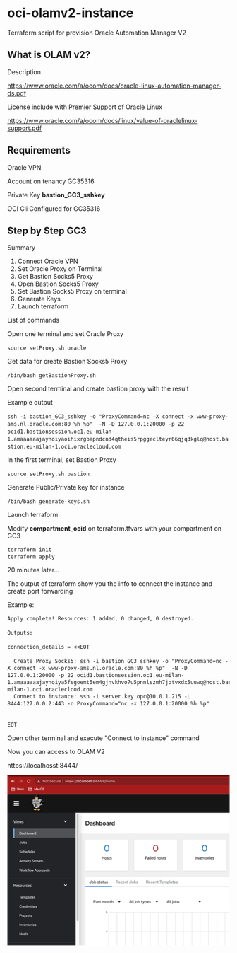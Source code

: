 # oci-olamv2-instance
Terraform script for provision Oracle Automation Manager V2

## What is OLAM v2?

Description

https://www.oracle.com/a/ocom/docs/oracle-linux-automation-manager-ds.pdf

License include with Premier Support of Oracle Linux

https://www.oracle.com/a/ocom/docs/linux/value-of-oraclelinux-support.pdf

## Requirements

Oracle VPN

Account on tenancy GC35316

Private Key **bastion_GC3_sshkey**

OCI Cli Configured for GC35316

## Step by Step GC3

Summary

1. Connect Oracle VPN
2. Set Oracle Proxy on Terminal
3. Get Bastion Socks5 Proxy
4. Open Bastion Socks5 Proxy
5. Set Bastion Socks5 Proxy on terminal
6. Generate Keys
7. Launch terraform

List of commands

Open one terminal and set Oracle Proxy

`source setProxy.sh oracle`

Get data for create Bastion Socks5 Proxy

`/bin/bash getBastionProxy.sh`

Open second terminal and create bastion proxy with the result

Example output

`ssh -i bastion_GC3_sshkey -o "ProxyCommand=nc -X connect -x www-proxy-ams.nl.oracle.com:80 %h %p"  -N -D 127.0.0.1:20000 -p 22 ocid1.bastionsession.oc1.eu-milan-1.amaaaaaajaynoiyaoihixrgbapndcnd4qtheis5rpggeclteyr66qjq3kglq@host.bastion.eu-milan-1.oci.oraclecloud.com`

In the first terminal, set Bastion Proxy

`source setProxy.sh bastion`

Generate Public/Private key for instance

`/bin/bash generate-keys.sh`

Launch terraform

Modify **compartment_ocid** on terraform.tfvars with your compartment on GC3

```
terraform init
terraform apply
```
20 minutes later...

The output of terraform show you the info to connect the instance and create port forwarding

Example:

```
Apply complete! Resources: 1 added, 0 changed, 0 destroyed.

Outputs:

connection_details = <<EOT

  Create Proxy Socks5: ssh -i bastion_GC3_sshkey -o "ProxyCommand=nc -X connect -x www-proxy-ams.nl.oracle.com:80 %h %p"  -N -D 127.0.0.1:20000 -p 22 ocid1.bastionsession.oc1.eu-milan-1.amaaaaaajaynoiya5fsgoemt5em4gjnvkhvo7u5pnnlszmh7jotvxdx5uuwq@host.bastion.eu-milan-1.oci.oraclecloud.com
  Connect to instance: ssh -i server.key opc@10.0.1.215 -L 8444:127.0.0.2:443 -o ProxyCommand="nc -x 127.0.0.1:20000 %h %p"


EOT
```

Open other terminal and execute "Connect to instance" command

Now you can access to OLAM V2

https://localhosst:8444/

![alt](images/SCR-20230601-ogjq.png)